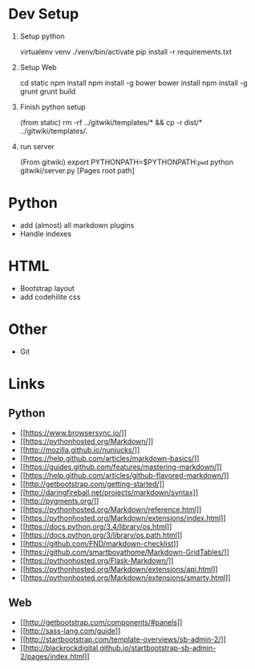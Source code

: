 # Dev Setup #

1. Setup python

    virtualenv venv
    ./venv/bin/activate
    pip install -r requirements.txt

1. Setup Web
    
    cd static
    npm install
    npm install -g bower
    bower install
    npm install -g grunt
    grunt build

1. Finish python setup

    (from static)
    rm -rf ../gitwiki/templates/* && cp -r dist/* ../gitwiki/templates/. 
   
1. run server
    
    (From gitwiki)
    export PYTHONPATH=$PYTHONPATH:`pwd`
    python gitwiki/server.py [Pages root path]
    
   
# Python #

* add (almost) all markdown plugins
* Handle indexes

# HTML #

* Bootstrap layout
* add codehilite css

# Other #

* Git 

# Links #

## Python ##

* [[https://www.browsersync.io/]]
* [[https://pythonhosted.org/Markdown/]]
* [[http://mozilla.github.io/nunjucks/]]
* [[https://help.github.com/articles/markdown-basics/]]
* [[https://guides.github.com/features/mastering-markdown/]]
* [[https://help.github.com/articles/github-flavored-markdown/]]
* [[http://getbootstrap.com/getting-started/]]
* [[http://daringfireball.net/projects/markdown/syntax]]
* [[http://pygments.org/]]
* [[https://pythonhosted.org/Markdown/reference.html]]
* [[https://pythonhosted.org/Markdown/extensions/index.html]]
* [[https://docs.python.org/3.4/library/os.html]]
* [[https://docs.python.org/3/library/os.path.html]]
* [[https://github.com/FND/markdown-checklist]]
* [[https://github.com/smartboyathome/Markdown-GridTables/]]
* [[https://pythonhosted.org/Flask-Markdown/]]
* [[https://pythonhosted.org/Markdown/extensions/api.html]]
* [[https://pythonhosted.org/Markdown/extensions/smarty.html]]

## Web ##

* [[http://getbootstrap.com/components/#panels]]
* [[http://sass-lang.com/guide]]
* [[http://startbootstrap.com/template-overviews/sb-admin-2/]]
* [[http://blackrockdigital.github.io/startbootstrap-sb-admin-2/pages/index.html]]
